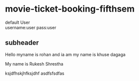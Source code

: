 # movie-ticket-booking-fifthsem


default User    
username:user
pass:user

## subheader
Hello
myname is rohan and ia am
my name is khuse
dagaga

My name is Rukesh Shrestha


ksjdfhskjhfksjdhf
asdfsfsdfas

